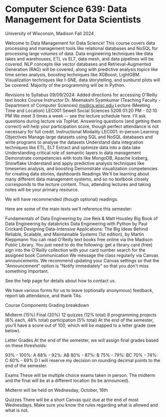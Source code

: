 # Computer Science 639: Data Management for Data Scientists
University of Wisconsin, Madison
Fall 2024




Welcome to Data Management for Data Science! This course covers data processing and management tools like relational databases and NoSQL for processing large volumes of data. Data engineering techniques like data lakes and warehouses, ETL vs ELT, data mesh, and data pipelines will be covered. NLP concepts like vector databases and Retrieval-Augmented Generation (RAG) will be covered, along with predictive analysis topics like time series analysis, boosting techniques like XGBoost, LightGBM. Visualization techniques like t-SNE, data storytelling, and sunburst plots will be covered. Majority of the programming will be in Python.

Revisions to Syllabus
09/09/2024: Added directions for accessing O'Reilly text books
Course Instructor
Dr. Meenakshi Syamkumar (Teaching Faculty - Department of Computer Sciences) ms@cs.wisc.edu
Lecture (Meeting Time and Location)
LEC001 Sewell Social Sciences 5208 01:20 PM - 02:10 PM
We meet 3 times a week -- see the lecture schedule here.
I'll ask questions during lecture via TopHat. Answering questions (and getting them correct) will help your participation score, though perfect attendance is not necessary for full credit.
Instructional Modality
LEC001: in-person
Learning Objectives
Manage large datasets using SQL and NoSQL databases and write programs to analyse the datasets
Understand data integration techniques like ETL, ELT
Extract and optimize data into a data lake
Understanding critical role of semantic layers in data management
Demonstrate competencies with tools like MongoDB, Apache Iceberg, Snowflake
Understand and apply predictive analysis techniques like timeseries analysis, and boosting
Demonstrate visualization competencies for creating data stories, dashboards
Readings
We'll be learning about many different data management systems, and so no textbook closely corresponds to the lecture content. Thus, attending lectures and taking notes will be your primary resource.

We will have recommended (though optional) readings.

Here are some of the main texts we'll reference this semester:

Fundamentals of Data Engineering by Joe Reis & Matt Housley
Big Book of Data Engineering by databricks
Data Engineering with Python by Paul Crickard
Designing Data-Intensive Applications: The Big Ideas Behind Reliable, Scalable, and Maintainable Systems (1st edition), by Martin Kleppmann
You can read O'Reilly text books free online via the Madison Public Library. You just need to do the following:
get a library card (free)
sign into the O'Reilly collection with your card number
search for the assigned book
Communication
We message the class regularly via Canvas announcements. We recommend updating your Canvas settings so that the "Announcement" option is "Notify immediately" so that you don't miss something important.

See the help page for details about how to contact us.

We have various forms for us to leave (optionally anonymous) feedback, report lab attendance, and thank TAs.

Course Components
Grading breakdown

Midterm (15%)
Final (20%)
12 quizzes (12% total)
8 programming projects (6% each, 48% total)
participation (5% total)
At the end of the semester, you'll have a score out of 100, which will be mapped to a letter grade (see below).

Letter Grades
At the end of the semester, we will assign final grades based on these thresholds:

93% - 100%: A
88% - 92%: AB
80% - 87%: B
75% - 79%: BC
70% - 74%: C
60% - 69% D
I will reserve my decision on rounding decimal points to the end of the semester.

Exams
These will be multiple choice exams taken in person. The midterm and the final will be at a different location (to be announced).

Midterm will be held on Wednesday, October, 16th

Quizzes
There will be a short Canvas quiz due at the end of most Wednesdays. Make sure you know the rules regarding what is allowed and what is not.


